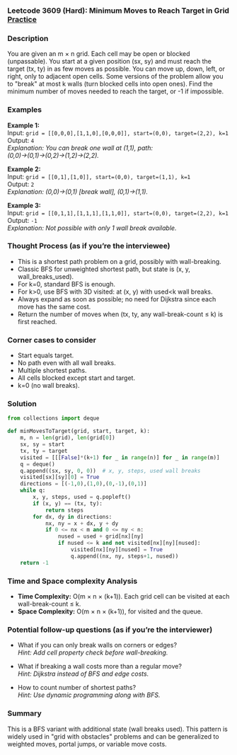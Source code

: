 ### Leetcode 3609 (Hard): Minimum Moves to Reach Target in Grid [Practice](https://leetcode.com/problems/minimum-moves-to-reach-target-in-grid)

### Description  
You are given an m × n grid. Each cell may be open or blocked (unpassable). You start at a given position (sx, sy) and must reach the target (tx, ty) in as few moves as possible. You can move up, down, left, or right, only to adjacent open cells. Some versions of the problem allow you to "break" at most k walls (turn blocked cells into open ones). Find the minimum number of moves needed to reach the target, or -1 if impossible.

### Examples  

**Example 1:**  
Input: `grid = [[0,0,0],[1,1,0],[0,0,0]], start=(0,0), target=(2,2), k=1`  
Output: `4`  
*Explanation: You can break one wall at (1,1), path: (0,0)→(0,1)→(0,2)→(1,2)→(2,2).*  

**Example 2:**  
Input: `grid = [[0,1],[1,0]], start=(0,0), target=(1,1), k=1`  
Output: `2`  
*Explanation: (0,0)→(0,1) [break wall], (0,1)→(1,1).*  

**Example 3:**  
Input: `grid = [[0,1,1],[1,1,1],[1,1,0]], start=(0,0), target=(2,2), k=1`  
Output: `-1`  
*Explanation: Not possible with only 1 wall break available.*  

### Thought Process (as if you’re the interviewee)  
- This is a shortest path problem on a grid, possibly with wall-breaking.
- Classic BFS for unweighted shortest path, but state is (x, y, wall_breaks_used).
- For k=0, standard BFS is enough.
- For k>0, use BFS with 3D visited: at (x, y) with used<k wall breaks.
- Always expand as soon as possible; no need for Dijkstra since each move has the same cost.
- Return the number of moves when (tx, ty, any wall-break-count ≤ k) is first reached.

### Corner cases to consider  
- Start equals target.
- No path even with all wall breaks.
- Multiple shortest paths.
- All cells blocked except start and target.
- k=0 (no wall breaks).

### Solution

```python
from collections import deque

def minMovesToTarget(grid, start, target, k):
    m, n = len(grid), len(grid[0])
    sx, sy = start
    tx, ty = target
    visited = [[[False]*(k+1) for _ in range(n)] for _ in range(m)]
    q = deque()
    q.append((sx, sy, 0, 0))  # x, y, steps, used wall breaks
    visited[sx][sy][0] = True
    directions = [(-1,0),(1,0),(0,-1),(0,1)]
    while q:
        x, y, steps, used = q.popleft()
        if (x, y) == (tx, ty):
            return steps
        for dx, dy in directions:
            nx, ny = x + dx, y + dy
            if 0 <= nx < m and 0 <= ny < n:
                nused = used + grid[nx][ny]
                if nused <= k and not visited[nx][ny][nused]:
                    visited[nx][ny][nused] = True
                    q.append((nx, ny, steps+1, nused))
    return -1
```

### Time and Space complexity Analysis  

- **Time Complexity:** O(m × n × (k+1)). Each grid cell can be visited at each wall-break-count ≤ k.
- **Space Complexity:** O(m × n × (k+1)), for visited and the queue.

### Potential follow-up questions (as if you’re the interviewer)  

- What if you can only break walls on corners or edges?  
  *Hint: Add cell property check before wall-breaking.*

- What if breaking a wall costs more than a regular move?  
  *Hint: Dijkstra instead of BFS and edge costs.*

- How to count number of shortest paths?  
  *Hint: Use dynamic programming along with BFS.*

### Summary
This is a BFS variant with additional state (wall breaks used). This pattern is widely used in "grid with obstacles" problems and can be generalized to weighted moves, portal jumps, or variable move costs.